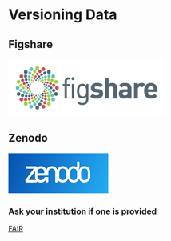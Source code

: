 # Versioning Data

## Figshare

![Figshare](/figs/figshare.jpg)
## Zenodo

![Zenodo](/figs/zenodo.png)

### Ask your institution if one is provided

[FAIR](fair.md)
